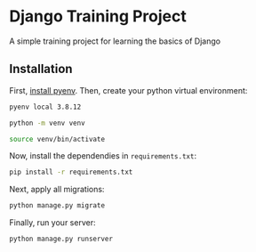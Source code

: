 # Django Training Project

A simple training project for learning the basics of Django

## Installation

First, [install pyenv](https://github.com/pyenv/pyenv#installation). Then, create your python virtual environment:
```bash
pyenv local 3.8.12
```
```bash
python -m venv venv
```
```bash
source venv/bin/activate
```

Now, install the dependendies in `requirements.txt`:
```bash
pip install -r requirements.txt
```

Next, apply all migrations:
```bash
python manage.py migrate
```

Finally, run your server:
```bash
python manage.py runserver
```
